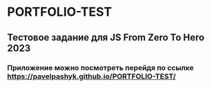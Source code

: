 # PORTFOLIO-TEST

## Тестовое задание для JS From Zero To Hero 2023

### Приложение можно посмотреть перейдя по ссылке https://pavelpashyk.github.io/PORTFOLIO-TEST/
